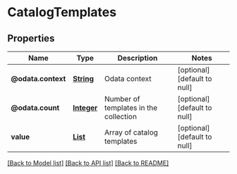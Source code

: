 # CatalogTemplates
## Properties

Name | Type | Description | Notes
------------ | ------------- | ------------- | -------------
**@odata.context** | [**String**](string.md) | Odata context | [optional] [default to null]
**@odata.count** | [**Integer**](integer.md) | Number of templates in the collection | [optional] [default to null]
**value** | [**List**](CatalogTemplate.md) | Array of catalog templates | [optional] [default to null]

[[Back to Model list]](../README.md#documentation-for-models) [[Back to API list]](../README.md#documentation-for-api-endpoints) [[Back to README]](../README.md)

